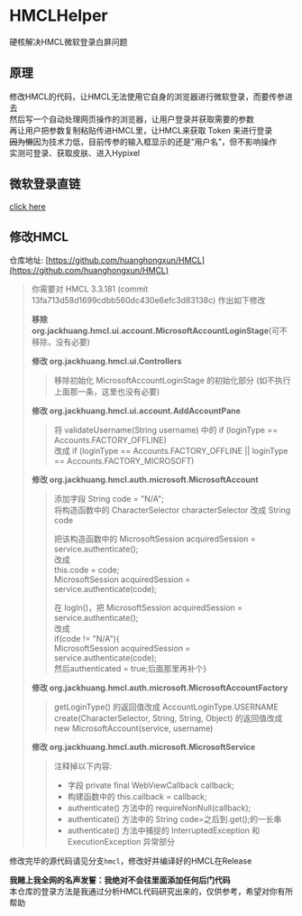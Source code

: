 # HMCLHelper
硬核解决HMCL微软登录白屏问题

## 原理
修改HMCL的代码，让HMCL无法使用它自身的浏览器进行微软登录，而要传参进去  
然后写一个自动处理网页操作的浏览器，让用户登录并获取需要的参数  
再让用户把参数复制粘贴传进HMCL里，让HMCL来获取 Token 来进行登录  
~~因为懒~~因为技术力低，目前传参的输入框显示的还是“用户名”，但不影响操作  
实测可登录、获取皮肤、进入Hypixel  

## 微软登录直链

[click here](https://login.live.com/oauth20_authorize.srf?client_id=00000000402b5328&response_type=code&scope=service%3A%3Auser.auth.xboxlive.com%3A%3AMBI_SSL&redirect_uri=https%3A%2F%2Flogin.live.com%2Foauth20_desktop.srf)

## 修改HMCL

仓库地址: [https://github.com/huanghongxun/HMCL](https://github.com/huanghongxun/HMCL)

>你需要对 HMCL 3.3.181 (commit 13fa713d58d1699cdbb560dc430e6efc3d83138c) 作出如下修改
>
>**移除 org.jackhuang.hmcl.ui.account.MicrosoftAccountLoginStage**(可不移除，没有必要)  
>
>**修改 org.jackhuang.hmcl.ui.Controllers**  
>> 移除初始化 MicrosoftAccountLoginStage 的初始化部分 (如不执行上面那一条，这里也没有必要)
>
>**修改 org.jackhuang.hmcl.ui.account.AddAccountPane**   
>> 将 validateUsername(String username) 中的 if (loginType == Accounts.FACTORY_OFFLINE)   
>> 改成 if (loginType == Accounts.FACTORY_OFFLINE || loginType == Accounts.FACTORY_MICROSOFT)  
>  
>**修改 org.jackhuang.hmcl.auth.microsoft.MicrosoftAccount**  
>> 添加字段 String code = "N/A";  
>> 将构造函数中的 CharacterSelector characterSelector 改成 String code  
>>    
>> 把该构造函数中的 MicrosoftSession acquiredSession = service.authenticate();  
>> 改成  
>> this.code = code;  
>> MicrosoftSession acquiredSession = service.authenticate(code);  
>>  
>> 在 logIn()，把 MicrosoftSession acquiredSession = service.authenticate();  
>> 改成  
>> if(code != "N/A"){  
>> MicrosoftSession acquiredSession = service.authenticate(code);  
>> 然后authenticated = true;后面那里再补个}  
>  
>**修改 org.jackhuang.hmcl.auth.microsoft.MicrosoftAccountFactory**  
>> getLoginType() 的返回值改成 AccountLoginType.USERNAME  
>> create(CharacterSelector, String, String, Object) 的返回值改成 new MicrosoftAccount(service, username)  
>  
>**修改 org.jackhuang.hmcl.auth.microsoft.MicrosoftService**  
>> 注释掉以下内容:  
>> - 字段 private final WebViewCallback callback;  
>> - 构建函数中的 this.callback = callback;  
>> - authenticate() 方法中的 requireNonNull(callback);  
>> - authenticate() 方法中的 String code=之后到.get();的一长串  
>> - authenticate() 方法中捕捉的 InterruptedException 和 ExecutionException 异常部分

修改完毕的源代码请见分支`hmcl`，修改好并编译好的HMCL在Release  

**我赌上我全网的名声发誓：我绝对不会往里面添加任何后门代码**  
本仓库的登录方法是我通过分析HMCL代码研究出来的，仅供参考，希望对你有所帮助
